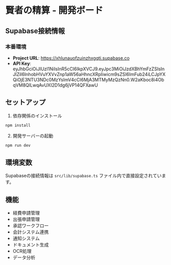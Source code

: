 # 賢者の精算 - 開発ボード

## Supabase接続情報

### 本番環境
- **Project URL**: https://xhlunauofzuinzhxgqti.supabase.co
- **API Key**: eyJhbGciOiJIUzI1NiIsInR5cCI6IkpXVCJ9.eyJpc3MiOiJzdXBhYmFzZSIsInJlZiI6InhobHVuYXVvZnp1aW56aHhncXRpIiwicm9sZSI6ImFub24iLCJpYXQiOjE3NTU3NDc0MzYsImV4cCI6MjA3MTMyMzQzNn0.W2aKboc8i4ObqVM8QlLwqAvUXI2D1dg6jVP14QFXawU

## セットアップ

1. 依存関係のインストール
```bash
npm install
```

2. 開発サーバーの起動
```bash
npm run dev
```

## 環境変数

Supabaseの接続情報は `src/lib/supabase.ts` ファイル内で直接設定されています。

## 機能

- 経費申請管理
- 出張申請管理
- 承認ワークフロー
- 会計システム連携
- 通知システム
- ドキュメント生成
- OCR処理
- データ分析
